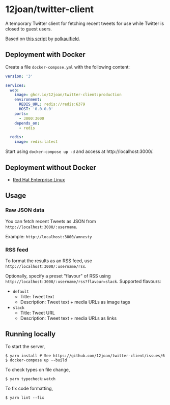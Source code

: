 # 12joan/twitter-client

A temporary Twitter client for fetching recent tweets for use while Twitter is closed to guest users.

Based on [this script](https://github.com/zedeus/nitter/issues/919#issuecomment-1619263153) by [polkaulfield](https://github.com/polkaulfield).

## Deployment with Docker

Create a file `docker-compose.yml` with the following content:

```yml
version: '3'

services:
  web:
    image: ghcr.io/12joan/twitter-client:production
    environment:
      REDIS_URL: redis://redis:6379
      HOST: '0.0.0.0'
    ports:
      - 3000:3000
    depends_on:
      - redis

  redis:
    image: redis:latest
```

Start using `docker-compose up -d` and access at http://localhost:3000/.

## Deployment without Docker

- [Red Hat Enterprise Linux](https://github.com/12joan/twitter-client/wiki/Install:NoDocker:Rocky-Linux-8.6)

## Usage

### Raw JSON data

You can fetch recent Tweets as JSON from `http://localhost:3000/:username`.

Example: `http://localhost:3000/amnesty`

### RSS feed

To format the results as an RSS feed, use `http://localhost:3000/:username/rss`.

Optionally, specify a preset "flavour" of RSS using `http://localhost:3000/:username/rss?flavour=slack`. Supported flavours:

- `default`
  - Title: Tweet text
  - Description: Tweet text + media URLs as image tags
- `slack`
  - Title: Tweet URL
  - Description: Tweet text + media URLs as links

## Running locally

To start the server,

```
$ yarn install # See https://github.com/12joan/twitter-client/issues/6
$ docker-compose up --build
```

To check types on file change,

```
$ yarn typecheck:watch
```

To fix code formatting,

```
$ yarn lint --fix
```
